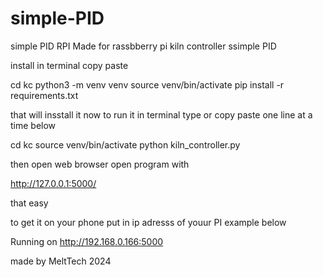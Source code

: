 # simple-PID
simple PID RPI
Made for rassbberry pi kiln controller ssimple PID

install
in terminal copy paste 

cd kc
python3 -m venv venv
source venv/bin/activate
pip install -r requirements.txt

that will insstall it now to run it in terminal type or copy  paste one line at a time below

cd kc
source venv/bin/activate
python kiln_controller.py

then open web browser open program with

http://127.0.0.1:5000/

that easy

to get it on your phone put in ip adresss of youur PI example below

Running on http://192.168.0.166:5000

made by MeltTech 2024
